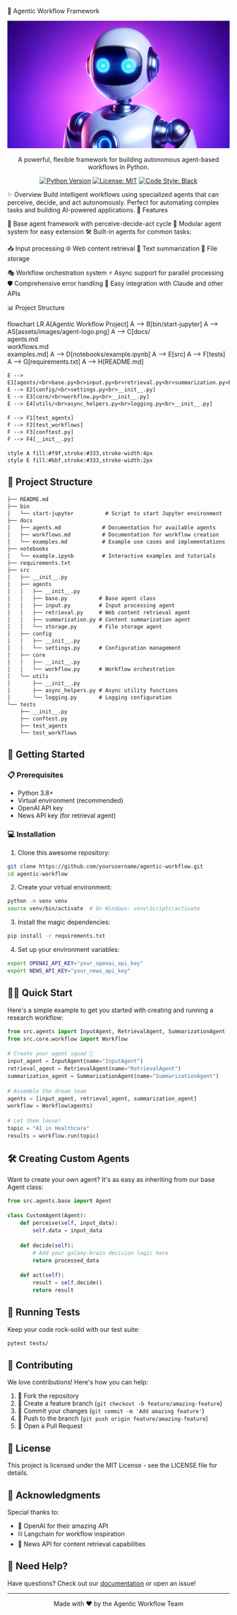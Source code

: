 🤖 Agentic Workflow Framework
<p align="center">
  <img src="assets/images/Agent_image.png" alt="Agent Logo">
</p>
<p align="center">
  A powerful, flexible framework for building autonomous agent-based workflows in Python.
</p>
<p align="center">
  <a href="https://www.python.org/downloads/"><img src="https://img.shields.io/badge/python-3.8%2B-blue.svg" alt="Python Version"></a>
  <a href="https://opensource.org/licenses/MIT"><img src="https://img.shields.io/badge/License-MIT-yellow.svg" alt="License: MIT"></a>
  <a href="https://github.com/psf/black"><img src="https://img.shields.io/badge/code%20style-black-000000.svg" alt="Code Style: Black"></a>
</p>
✨ Overview
Build intelligent workflows using specialized agents that can perceive, decide, and act autonomously. Perfect for automating complex tasks and building AI-powered applications.
🚀 Features

🧠 Base agent framework with perceive-decide-act cycle
🔌 Modular agent system for easy extension
🛠️ Built-in agents for common tasks:

📥 Input processing
🌐 Web content retrieval
📝 Text summarization
💾 File storage


🎭 Workflow orchestration system
⚡ Async support for parallel processing
🛡️ Comprehensive error handling
🤝 Easy integration with Claude and other APIs

📊 Project Structure

flowchart LR
    A[Agentic Workflow Project]
    A --> B[bin/start-jupyter]
    A --> AS[assets/images/agent-logo.png]
    A --> C[docs/<br>agents.md<br>workflows.md<br>examples.md]
    A --> D[notebooks/example.ipynb]
    A --> E[src]
    A --> F[tests]
    A --> G[requirements.txt]
    A --> H[README.md]
    
    E --> E1[agents/<br>base.py<br>input.py<br>retrieval.py<br>summarization.py<br>storage.py<br>__init__.py]
    E --> E2[config/<br>settings.py<br>__init__.py]
    E --> E3[core/<br>workflow.py<br>__init__.py]
    E --> E4[utils/<br>async_helpers.py<br>logging.py<br>__init__.py]
    
    F --> F1[test_agents]
    F --> F2[test_workflows]
    F --> F3[conftest.py]
    F --> F4[__init__.py]
    
    style A fill:#f9f,stroke:#333,stroke-width:4px
    style E fill:#bbf,stroke:#333,stroke-width:2px

## 📁 Project Structure

```
├── README.md
├── bin
│   └── start-jupyter          # Script to start Jupyter environment
├── docs
│   ├── agents.md             # Documentation for available agents
│   ├── workflows.md          # Documentation for workflow creation
│   └── examples.md           # Example use cases and implementations
├── notebooks
│   └── example.ipynb         # Interactive examples and tutorials
├── requirements.txt
├── src
│   ├── __init__.py
│   ├── agents
│   │   ├── __init__.py
│   │   ├── base.py          # Base agent class
│   │   ├── input.py         # Input processing agent
│   │   ├── retrieval.py     # Web content retrieval agent
│   │   ├── summarization.py # Content summarization agent
│   │   └── storage.py       # File storage agent
│   ├── config
│   │   ├── __init__.py
│   │   └── settings.py      # Configuration management
│   ├── core
│   │   ├── __init__.py
│   │   └── workflow.py      # Workflow orchestration
│   └── utils
│       ├── __init__.py
│       ├── async_helpers.py # Async utility functions
│       └── logging.py       # Logging configuration
└── tests
    ├── __init__.py
    ├── conftest.py
    ├── test_agents
    └── test_workflows
```

## 🚀 Getting Started

### 📋 Prerequisites

- Python 3.8+
- Virtual environment (recommended)
- OpenAI API key
- News API key (for retrieval agent)

### 💻 Installation

1. Clone this awesome repository:
```bash
git clone https://github.com/yourusername/agentic-workflow.git
cd agentic-workflow
```

2. Create your virtual environment:
```bash
python -m venv venv
source venv/bin/activate  # On Windows: venv\Scripts\activate
```

3. Install the magic dependencies:
```bash
pip install -r requirements.txt
```

4. Set up your environment variables:
```bash
export OPENAI_API_KEY="your_openai_api_key"
export NEWS_API_KEY="your_news_api_key"
```

## 🏃‍♂️ Quick Start

Here's a simple example to get you started with creating and running a research workflow:

```python
from src.agents import InputAgent, RetrievalAgent, SummarizationAgent
from src.core.workflow import Workflow

# Create your agent squad 🤖
input_agent = InputAgent(name="InputAgent")
retrieval_agent = RetrievalAgent(name="RetrievalAgent")
summarization_agent = SummarizationAgent(name="SummarizationAgent")

# Assemble the dream team
agents = [input_agent, retrieval_agent, summarization_agent]
workflow = Workflow(agents)

# Let them loose!
topic = "AI in Healthcare"
results = workflow.run(topic)
```

## 🛠️ Creating Custom Agents

Want to create your own agent? It's as easy as inheriting from our base Agent class:

```python
from src.agents.base import Agent

class CustomAgent(Agent):
    def perceive(self, input_data):
        self.data = input_data

    def decide(self):
        # Add your galaxy-brain decision logic here
        return processed_data

    def act(self):
        result = self.decide()
        return result
```

## 🧪 Running Tests

Keep your code rock-solid with our test suite:

```bash
pytest tests/
```

## 🤝 Contributing

We love contributions! Here's how you can help:

1. 🍴 Fork the repository
2. 🌱 Create a feature branch (`git checkout -b feature/amazing-feature`)
3. 💫 Commit your changes (`git commit -m 'Add amazing feature'`)
4. 🚀 Push to the branch (`git push origin feature/amazing-feature`)
5. 🎉 Open a Pull Request

## 📜 License

This project is licensed under the MIT License - see the LICENSE file for details.

## 🙏 Acknowledgments

Special thanks to:
- 🤖 OpenAI for their amazing API
- ⛓️ Langchain for workflow inspiration
- 📰 News API for content retrieval capabilities

## 🤔 Need Help?

Have questions? Check out our [documentation](docs/) or open an issue!

---

<div align="center">
Made with ❤️ by the Agentic Workflow Team
</div>
